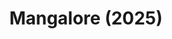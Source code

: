 ---
layout: photos
title: Mangalore (2025)
camera: Fujifilm X100F
images: 
  - https://photos.danishpraka.sh/Mangalore/LY605YgNWhE.webp
  - https://photos.danishpraka.sh/Mangalore/iXWQAzRxrm0.webp
  - https://photos.danishpraka.sh/Mangalore/pBarrkjouz0.webp
  - https://photos.danishpraka.sh/Mangalore/f77utx1gcu4.webp
  - https://photos.danishpraka.sh/Mangalore/q3Z_0nr_2C0.webp
  - https://photos.danishpraka.sh/Mangalore/NKw69C6hSt8.webp
  - https://photos.danishpraka.sh/Mangalore/19NzKZ8bH1U.webp
  - https://photos.danishpraka.sh/Mangalore/3E61fgY0C9U.webp
  - https://photos.danishpraka.sh/Mangalore/WQh5kIqVBQg.webp
  - https://photos.danishpraka.sh/Mangalore/0PqJ1JLILA4.webp
  - https://photos.danishpraka.sh/Mangalore/M8uhB9u8Buo.webp
  - https://photos.danishpraka.sh/Mangalore/IuwT3YJ33s8.webp
  - https://photos.danishpraka.sh/Mangalore/nN09uFKemJU.webp
  - https://photos.danishpraka.sh/Mangalore/y4mKXD7iWyA.webp
  - https://photos.danishpraka.sh/Mangalore/e0qhJndDajg.webp
  - https://photos.danishpraka.sh/Mangalore/EnA58wZsmak.webp
  - https://photos.danishpraka.sh/Mangalore/C3N81dujhmw.webp
  - https://photos.danishpraka.sh/Mangalore/VmgiTi5iwkA.webp
  - https://photos.danishpraka.sh/Mangalore/jRfMi0wCF4.webp
---